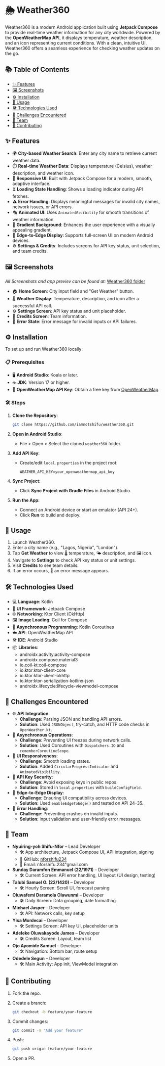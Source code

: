 # 🌦️ Weather360

Weather360 is a modern Android application built using **Jetpack Compose** to provide real-time weather information for any city worldwide. Powered by the **OpenWeatherMap API**, it displays temperature, weather description, and an icon representing current conditions. With a clean, intuitive UI, Weather360 offers a seamless experience for checking weather updates on the go.

## 📚 Table of Contents

- [✨ Features](#-features)
- [🖼️ Screenshots](#️-screenshots)
- [⚙️ Installation](#️-installation)
- [🚀 Usage](#-usage)
- [🛠️ Technologies Used](#️-technologies-used)
- [🧩 Challenges Encountered](#-challenges-encountered)
- [👥 Team](#-team)
- [🤝 Contributing](#-contributing)

## ✨ Features

- 🌍 **City-based Weather Search**: Enter any city name to retrieve current weather data.
- ⏱️ **Real-time Weather Data**: Displays temperature (Celsius), weather description, and weather icon.
- 📱 **Responsive UI**: Built with Jetpack Compose for a modern, smooth, adaptive interface.
- ⏳ **Loading State Handling**: Shows a loading indicator during API fetches.
- ⚠️ **Error Handling**: Displays meaningful messages for invalid city names, network issues, or API errors.
- 🎭 **Animated UI**: Uses `AnimatedVisibility` for smooth transitions of weather information.
- 🌈 **Gradient Background**: Enhances the user experience with a visually appealing gradient.
- 📲 **Edge-to-Edge Display**: Supports full-screen UI on modern Android devices.
- ⚙️ **Settings & Credits**: Includes screens for API key status, unit selection, and team credits.

## 🖼️ Screenshots

*All Screenshots and app previev can be found at:* [Weather360 folder](/Weather360/)

- 🏠 **Home Screen**: City input field and "Get Weather" button.
- 🌡️ **Weather Display**: Temperature, description, and icon after a successful API call.
- ⚙️ **Settings Screen**: API key status and unit placeholder.
- 👥 **Credits Screen**: Team information.
- 🚫 **Error State**: Error message for invalid inputs or API failures.

## ⚙️ Installation

To set up and run Weather360 locally:

### 📋 Prerequisites

- 🖥️ **Android Studio**: Koala or later.
- ☕ **JDK**: Version 17 or higher.
- 🔑 **OpenWeatherMap API Key**: Obtain a free key from [OpenWeatherMap](https://openweathermap.org/).

### 🛠️ Steps

1. **Clone the Repository**:

    ```bash
    git clone https://github.com/iamnotshifu/weather360.git
    ```

2. **Open in Android Studio**:
   - File > Open > Select the cloned `weather360` folder.

3. **Add API Key**:
   - Create/edit `local.properties` in the project root:

     ```properties
     WEATHER_API_KEY=your_openweathermap_api_key
     ```

4. **Sync Project**:
   - Click **Sync Project with Gradle Files** in Android Studio.
5. **Run the App**:
   - Connect an Android device or start an emulator (API 24+).
   - Click **Run** to build and deploy.

## 🚀 Usage

1. Launch Weather360.
2. Enter a city name (e.g., "Lagos, Nigeria", "London").
3. Tap **Get Weather** to view 🌡️ temperature, 🌤️ description, and 🖼️ icon.
4. Navigate to **Settings** to check API key status or unit settings.
5. Visit **Credits** to see team details.
6. If an error occurs, 🚫 an error message appears.

## 🛠️ Technologies Used

- 💻 **Language**: Kotlin
- 🎨 **UI Framework**: Jetpack Compose
- 🌐 **Networking**: Ktor Client (OkHttp)
- 🖼️ **Image Loading**: Coil for Compose
- 🔄 **Asynchronous Programming**: Kotlin Coroutines
- ☁️ **API**: OpenWeatherMap API
- 🛠️ **IDE**: Android Studio
- 📦 **Libraries**:
  - androidx.activity:activity-compose
  - androidx.compose.material3
  - io.coil-kt:coil-compose
  - io.ktor:ktor-client-core
  - io.ktor:ktor-client-okhttp
  - io.ktor:ktor-serialization-kotlinx-json
  - androidx.lifecycle:lifecycle-viewmodel-compose

## 🧩 Challenges Encountered

- 🌐 **API Integration**:
  - **Challenge**: Parsing JSON and handling API errors.
  - **Solution**: Used `JSONObject`, try-catch, and HTTP code checks in `OpenWeather.kt`.
- 🔄 **Asynchronous Operations**:
  - **Challenge**: Preventing UI freezes during network calls.
  - **Solution**: Used Coroutines with `Dispatchers.IO` and `rememberCoroutineScope`.
- 📱 **UI Responsiveness**:
  - **Challenge**: Smooth loading states.
  - **Solution**: Added `CircularProgressIndicator` and `AnimatedVisibility`.
- 🔑 **API Key Security**:
  - **Challenge**: Avoid exposing keys in public repos.
  - **Solution**: Stored in `local.properties` with `buildConfigField`.
- 📲 **Edge-to-Edge Display**:
  - **Challenge**: Ensuring UI compatibility across devices.
  - **Solution**: Used `enableEdgeToEdge()` and tested on API 24–35.
- 🚫 **Error Handling**:
  - **Challenge**: Preventing crashes on invalid inputs.
  - **Solution**: Input validation and user-friendly error messages.

## 👥 Team

- **Nyuiring-yoh Shifu-Nfor** – Lead Developer
  - 🛠️ App architecture, Jetpack Compose UI, API integration, signing
  - 🔗 GitHub: [nforshifu234](https://github.com/iamnotshifu)
  - 📧 Email: nforshifu.234"gmail.com
- **Sunday Daramfon Emmanuel (22/1971)** – Developer
  - 🛠️ Current Screen: API error handling, UI layout (UI design, testing)
- **Talubi Samuel O. (22/1420)** – Developer
  - 🛠️ Hourly Screen: Scroll UI, forecast parsing
- **Oluwafemi Daramola Olawunmi** – Developer
  - 🛠️ Daily Screen: Data grouping, date formatting
- **Michael Jasper** – Developer
  - 🛠️ API: Network calls, key setup
- **Yisa Mordecai** – Developer
  - 🛠️ Settings Screen: API key UI, placeholder units
- **Adeleke Oluwakayode James** – Developer
  - 🛠️ Credits Screen: Layout, team list
- **Ojo Ayomide Samuel** – Developer
  - 🛠️ Navigation: Bottom bar, route setup
- **Odedele Segun** – Developer
  - 🛠️ Main Activity: App init, ViewModel integration

## 🤝 Contributing

1. Fork the repo.
2. Create a branch:

    ```bash
    git checkout -b feature/your-feature
    ```

3. Commit changes:

    ```bash
    git commit -m "Add your feature"
    ```

4. Push:

    ```bash
    git push origin feature/your-feature
    ```

5. Open a PR.
